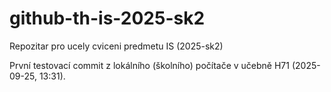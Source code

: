 # github-th-is-2025-sk2
Repozitar pro ucely cviceni predmetu IS (2025-sk2)

První testovací commit z lokálního (školního) počítače v učebně H71 (2025-09-25, 13:31).
